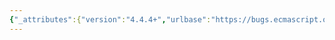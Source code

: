 ```yaml
---
{"_attributes":{"version":"4.4.4+","urlbase":"https://bugs.ecmascript.org/","maintainer":"dherman@mozilla.com"},"bug":{"bug_id":3276,"creation_ts":"2014-10-11 23:31:00 -0700","short_desc":"19.1.2.1: 'keysArray' and 'from' not defined","delta_ts":"2014-10-14 15:18:00 -0700","product":"Draft for 6th Edition","component":"editorial issue","version":"Rev 27: August 24, 2014 Draft","rep_platform":"All","op_sys":"All","bug_status":"RESOLVED","resolution":"FIXED","priority":"Normal","bug_severity":"normal","everconfirmed":true,"reporter":{"uid":"jmdyck","name":"Michael Dyck"},"assigned_to":{"uid":"allen","name":"Allen Wirfs-Brock"},"long_desc":[{"commentid":10334,"comment_count":0,"who":{"uid":"jmdyck","name":"Michael Dyck"},"bug_when":"2014-10-11 23:31:52 -0700","thetext":"In 19.1.2.1 \"Object.assign ( target, ...sources )\",\nstep 5.b.iv says:\n    ReturnIfAbrupt(keysArray).\nbut 'keysArray' is not defined.\nChange to 'keys'.\n\nAlso, step 5.d.i says:\n   Let /desc/ be the result of calling the [[GetOwnProperty]] internal method\n       of /from/ with argument /nextKey/.\nbut 'from' is not defined."},{"commentid":10342,"comment_count":1,"who":{"uid":"allen","name":"Allen Wirfs-Brock"},"bug_when":"2014-10-12 11:34:35 -0700","thetext":"fixed in rev28 editor's draft\n\nfixed 5.b.1v\n\nfrom is defined in 5.b.i and 5.d.i is only reachable if 5.b.i has been evaluated"},{"commentid":10343,"comment_count":2,"who":{"uid":"jmdyck","name":"Michael Dyck"},"bug_when":"2014-10-12 12:22:55 -0700","thetext":"(In reply to Allen Wirfs-Brock from comment #1)\n> \n> from is defined in 5.b.i and 5.d.i is only reachable if 5.b.i has been\n> evaluated\n\nAh, right. When 'from' is not defined, 'keys' is necessarily an empty List, so the body of 5.d isn't executed."},{"commentid":10475,"comment_count":3,"who":{"uid":"allen","name":"Allen Wirfs-Brock"},"bug_when":"2014-10-14 15:18:00 -0700","thetext":"fixed in rev28"}]}}
---
```

